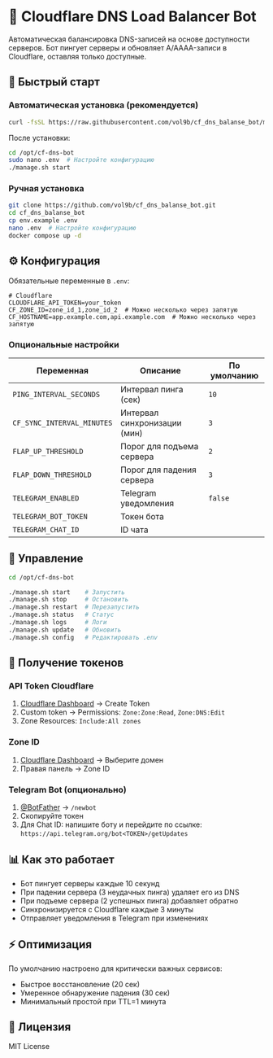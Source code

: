 # 🤖 Cloudflare DNS Load Balancer Bot

Автоматическая балансировка DNS-записей на основе доступности серверов. Бот пингует серверы и обновляет A/AAAA-записи в Cloudflare, оставляя только доступные.

## 🚀 Быстрый старт

### Автоматическая установка (рекомендуется)

```bash
curl -fsSL https://raw.githubusercontent.com/vol9b/cf_dns_balanse_bot/main/install.sh | sudo bash
```

После установки:
```bash
cd /opt/cf-dns-bot
sudo nano .env  # Настройте конфигурацию
./manage.sh start
```

### Ручная установка

```bash
git clone https://github.com/vol9b/cf_dns_balanse_bot.git
cd cf_dns_balanse_bot
cp env.example .env
nano .env  # Настройте конфигурацию
docker compose up -d
```

## ⚙️ Конфигурация

Обязательные переменные в `.env`:

```env
# Cloudflare
CLOUDFLARE_API_TOKEN=your_token
CF_ZONE_ID=zone_id_1,zone_id_2  # Можно несколько через запятую
CF_HOSTNAME=app.example.com,api.example.com  # Можно несколько через запятую
```

### Опциональные настройки

| Переменная | Описание | По умолчанию |
|------------|----------|--------------|
| `PING_INTERVAL_SECONDS` | Интервал пинга (сек) | `10` |
| `CF_SYNC_INTERVAL_MINUTES` | Интервал синхронизации (мин) | `3` |
| `FLAP_UP_THRESHOLD` | Порог для подъема сервера | `2` |
| `FLAP_DOWN_THRESHOLD` | Порог для падения сервера | `3` |
| `TELEGRAM_ENABLED` | Telegram уведомления | `false` |
| `TELEGRAM_BOT_TOKEN` | Токен бота | |
| `TELEGRAM_CHAT_ID` | ID чата | |

## 🔧 Управление

```bash
cd /opt/cf-dns-bot

./manage.sh start    # Запустить
./manage.sh stop     # Остановить
./manage.sh restart  # Перезапустить
./manage.sh status   # Статус
./manage.sh logs     # Логи
./manage.sh update   # Обновить
./manage.sh config   # Редактировать .env
```

## 🔑 Получение токенов

### API Token Cloudflare
1. [Cloudflare Dashboard](https://dash.cloudflare.com/profile/api-tokens) → Create Token
2. Custom token → Permissions: `Zone:Zone:Read`, `Zone:DNS:Edit`
3. Zone Resources: `Include:All zones`

### Zone ID
1. [Cloudflare Dashboard](https://dash.cloudflare.com) → Выберите домен
2. Правая панель → Zone ID

### Telegram Bot (опционально)
1. [@BotFather](https://t.me/botfather) → `/newbot`
2. Скопируйте токен
3. Для Chat ID: напишите боту и перейдите по ссылке:
   `https://api.telegram.org/bot<TOKEN>/getUpdates`

## 📊 Как это работает

- Бот пингует серверы каждые 10 секунд
- При падении сервера (3 неудачных пинга) удаляет его из DNS
- При подъеме сервера (2 успешных пинга) добавляет обратно
- Синхронизируется с Cloudflare каждые 3 минуты
- Отправляет уведомления в Telegram при изменениях

## ⚡ Оптимизация

По умолчанию настроено для критически важных сервисов:
- Быстрое восстановление (20 сек)
- Умеренное обнаружение падения (30 сек)
- Минимальный простой при TTL=1 минута

## 📄 Лицензия

MIT License